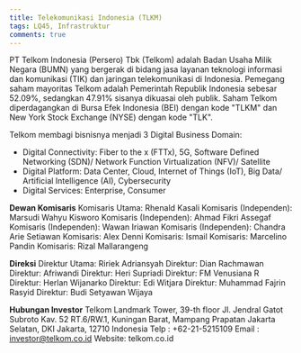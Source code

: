 ```yaml
---
title: Telekomunikasi Indonesia (TLKM)
tags: LQ45, Infrastruktur 
comments: true
---
```

PT Telkom Indonesia (Persero) Tbk (Telkom) adalah Badan Usaha Milik Negara (BUMN) yang bergerak di bidang jasa layanan teknologi informasi dan komunikasi (TIK) dan jaringan telekomunikasi di Indonesia. Pemegang saham mayoritas Telkom adalah Pemerintah Republik Indonesia sebesar 52.09%, sedangkan 47.91% sisanya dikuasai oleh publik. Saham Telkom diperdagangkan di Bursa Efek Indonesia (BEI) dengan kode "TLKM" dan New York Stock Exchange (NYSE) dengan kode "TLK".

Telkom membagi bisnisnya menjadi 3 Digital Business Domain:
- Digital Connectivity: Fiber to the x (FTTx), 5G, Software Defined Networking (SDN)/ Network Function Virtualization (NFV)/ Satellite
- Digital Platform: Data Center, Cloud, Internet of Things (IoT), Big Data/ Artificial Intelligence (AI), Cybersecurity
- Digital Services: Enterprise, Consumer

**Dewan Komisaris**
Komisaris Utama: Rhenald Kasali
Komisaris (Independen): Marsudi Wahyu Kisworo
Komisaris (Independen): Ahmad Fikri Assegaf
Komisaris (Independen): Wawan Iriawan
Komisaris (Independen): Chandra Arie Setiawan
Komisaris: Alex Denni
Komisaris: Ismail
Komisaris: Marcelino Pandin
Komisaris: Rizal Mallarangeng

**Direksi**
Direktur Utama: Ririek Adriansyah
Direktur: Dian Rachmawan
Direktur: Afriwandi
Direktur: Heri Supriadi
Direktur: FM Venusiana R
Direktur: Herlan Wijanarko
Direktur: Edi Witjara
Direktur: Muhammad Fajrin Rasyid
Direktur: Budi Setyawan Wijaya

**Hubungan Investor**
Telkom Landmark Tower, 39-th floor Jl. Jendral Gatot Subroto Kav. 52 RT.6/RW.1, Kuningan Barat, Mampang Prapatan Jakarta Selatan, DKI Jakarta, 12710 Indonesia
Telp : +62-21-5215109
Email : investor@telkom.co.id
Website: telkom.co.id
